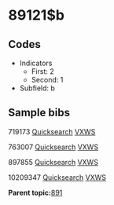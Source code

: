 # 89121$b

## Codes

-   Indicators
    -   First: 2
    -   Second: 1
-   Subfield: b

## Sample bibs

719173 [Quicksearch](https://search.library.yale.edu/catalog/719173) [VXWS](http://prodorbis.library.yale.edu:7014/vxws/GetHoldingsService?bibId=719173)

763007 [Quicksearch](https://search.library.yale.edu/catalog/763007) [VXWS](http://prodorbis.library.yale.edu:7014/vxws/GetHoldingsService?bibId=763007)

897855 [Quicksearch](https://search.library.yale.edu/catalog/897855) [VXWS](http://prodorbis.library.yale.edu:7014/vxws/GetHoldingsService?bibId=897855)

10209347 [Quicksearch](https://search.library.yale.edu/catalog/10209347) [VXWS](http://prodorbis.library.yale.edu:7014/vxws/GetHoldingsService?bibId=10209347)

**Parent topic:**[891](../../tags/891/891.md)

